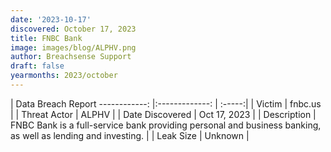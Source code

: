 ```yaml
---
date: '2023-10-17'
discovered: October 17, 2023
title: FNBC Bank
image: images/blog/ALPHV.png
author: Breachsense Support
draft: false
yearmonths: 2023/october
---
```



| Data Breach Report
------------:     |:-------------:    | :-----:|
| Victim      | fnbc.us      | 
| Threat Actor      | ALPHV      | 
| Date Discovered      | Oct 17, 2023      | 
| Description      | FNBC Bank is a full-service bank providing personal and business banking, as well as lending and investing.      | 
| Leak Size      | Unknown      | 

